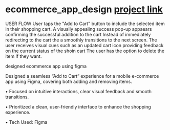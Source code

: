 # ecommerce_app_design [project link](https://www.figma.com/design/5oKKZW3HnoBwKTbulvueYk/ecommerce-app-design?node-id=1-2&t=otdN9QIS7epQvSum-1)

USER FLOW 
User taps the "Add to Cart" button to include the selected item in their shopping cart. 
A visually appealing success pop-up appaears confirming the successful addition to the cart 
Instead of immediately redirecting to the cart the a smoothly transitions to the next screen. 
The user receives visual cues such as an updated cart icon providing feedback on the current status of the shoin cart 
The user has the option to delete the item if they want.

designed ecommerce app using figma

 Designed a seamless “Add to Cart” experience for a mobile e-commerce app using Figma, covering 
both adding and removing items. 

• Focused on intuitive interactions, clear visual feedback and smooth transitions.

• Prioritized a clean, user-friendly interface to enhance the shopping experience. 

• Tech Used: Figma 
